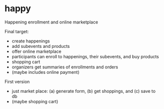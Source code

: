 # happy
Happening enrollment and online marketplace

Final target:
* create happenings
* add subevents and products
* offer online marketplace
* participants can enroll to happenings, their subevents, and buy products
* shopping cart
* organizers get summaries of enrollments and orders
* (maybe includes online payment)

First version
* just market place: (a) generate form, (b) get shoppings, and (c) save to db 
* (maybe shopping cart)
